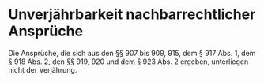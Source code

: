 # Unverjährbarkeit nachbarrechtlicher Ansprüche

Die Ansprüche, die sich aus den §§ 907 bis 909, 915, dem § 917 Abs. 1, dem § 918 Abs. 2, den §§ 919, 920 und dem § 923 Abs. 2 ergeben, unterliegen nicht der Verjährung. 


